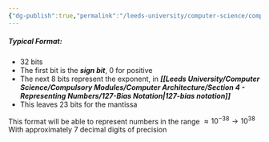 ```yaml
---
{"dg-publish":true,"permalink":"/leeds-university/computer-science/compulsory-modules/computer-architecture/section-4-representing-numbers/floating-point/"}
---
```


##### Typical Format:
- 32 bits
- The first bit is the ***sign bit***, 0 for positive
- The next 8 bits represent the exponent, in ***[[Leeds University/Computer Science/Compulsory Modules/Computer Architecture/Section 4 - Representing Numbers/127-Bias Notation\|127-bias notation]]***
- This leaves 23 bits for the mantissa

This format will be able to represent numbers in the range $\approx10^{-38}\to10^{38}$ 
With approximately 7 decimal digits of precision